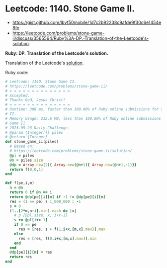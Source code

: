 # Leetcode: 1140. Stone Game II.

- https://gist.github.com/lbvf50mobile/1d7c2b92238c9afde9f30c6e1454e8fe
- https://leetcode.com/problems/stone-game-ii/discuss/3565564/Ruby%3A-DP.-Translation-of-the-Leetcode's-solution.

**Ruby: DP. Translation of the Leetcode's solution.**


Translation of the Leetcode's [solution](https://leetcode.com/problems/stone-game-ii/solution/).


Ruby code:
```Ruby
# Leetcode: 1140. Stone Game II.
# https://leetcode.com/problems/stone-game-ii/
# = = = = = = = = = = = = = =
# Accepted.
# Thanks God, Jesus Christ!
# = = = = = = = = = = = = = =
# Runtime: 398 ms, faster than 100.00% of Ruby online submissions for Stone Game
# II.
# Memory Usage: 212.6 MB, less than 100.00% of Ruby online submissions for Stone
# Game II.
# 2023.05.26 Daily Challenge.
# @param {Integer[]} piles
# @return {Integer}
def stone_game_ii(piles)
  # Based on:
  # https://leetcode.com/problems/stone-game-ii/solution/
  @pl = piles
  @n = piles.size
  @dp = Array.new(2){ Array.new(@n+1){ Array.new(@n+1,-1)}}
  return f(0,0,1)
end

def f(pe,i,m)
  n = @n
  return 0 if @n == i
  return @dp[pe][i][m] if -1 != @dp[pe][i][m]
  res = (1 == pe) ? 1_000_000 : -1
  s = 0
  (1..[2*m,n-i].min).each do |x|
    # p [@pl.size, x, i+x-1]
    s += @pl[i+x-1]
    if 0 == pe
      res = [res, s + f(1,i+x,[m,x].max)].max
    else
      res = [res, f(0,i+x,[m,x].max)].min
    end
  end
  @dp[pe][i][m] = res
  return res
end
```
